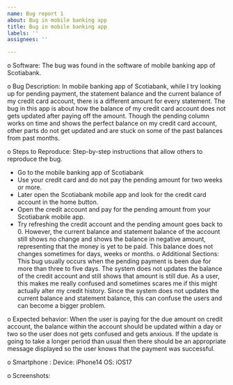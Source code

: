 ```yaml
---
name: Bug report 1
about: Bug in mobile banking app
title: Bug in mobile banking app
labels: ''
assignees: ''

---
```


o Software: The bug was found in the software of mobile banking app of Scotiabank.

o Bug Description:
In mobile banking app of Scotiabank, while I try looking up for pending payment, the statement balance and the current balance of my credit card account, there is a different amount for every statement. The bug in this app is about how the balance of my credit card account does not gets updated after paying off the amount. Though the pending column works on time and shows the perfect balance on my credit card account, other parts do not get updated and are stuck on some of the past balances from past months.

o Steps to Reproduce: Step-by-step instructions that allow others to reproduce the bug.
- Go to the mobile banking app of Scotiabank
- Use your credit card and do not pay the pending amount for two weeks or more.
- Later open the Scotiabank mobile app and look for the credit card account in the home button.
- Open the credit account and pay for the pending amount from your Scotiabank mobile app.
- Try refreshing the credit account and the pending amount goes back to 0. However, the current balance and statement balance of the account still shows no change and shows the balance in negative amount, representing that the money is yet to be paid. This balance does not changes sometimes for days, weeks or months.
o Additional Sections:
This bug usually occurs when the pending payment is been due for more than three to five days. The system does not updates the balance of the credit account and still shows that amount is still due. As a user, this makes me really confused and sometimes scares me if this might actually alter my credit history. Since the system does not updates the current balance and statement balance, this can confuse the users and can become a bigger problem.

o Expected behavior: 
When the user is paying for the due amount on credit account, the balance within the account should be updated within a day or two so the user does not gets confused and gets anxious. If the update is going to take a longer period than usual then there should be an appropriate message displayed so the user knows that the payment was successful.

o Smartphone : 
Device: iPhone14 
OS: iOS17

o Screenshots:
